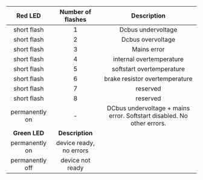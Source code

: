 | **Red LED** | **Number of flashes** | **Description** |
| :---: | :---: | :---: |
| short flash | 1 | Dcbus undervoltage |
| short flash | 2 | Dcbus overvoltage |
| short flash | 3 | Mains error |
| short flash | 4 | internal overtemperature |
| short flash | 5 | softstart overtemperature |
| short flash | 6 | brake resistor overtemperature |
| short flash | 7 | reserved |
| short flash | 8 | reserved |
| permanently on | - | DCbus undervoltage + mains error. Softstart disabled. No other errors. |
| **Green LED** | **Description** |
| permanently on | device ready, no errors |
| permanently off | device not ready |
